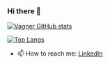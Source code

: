 ### Hi there 👋
[![Vagner GitHub stats](https://github-readme-stats.vercel.app/api?username=vagnersilvas&show_icons=true&theme=radical)](https://github.com/vagnersilvas/github-readme-stats)       


[![Top Langs](https://github-readme-stats.vercel.app/api/top-langs/?username=vagnersilvas&theme=dark)](https://github.com/vagnersilvas/github-readme-stats)

- 📫 How to reach me: [LinkedIn](https://linkedin.com/in/vagner-da-silva-dev)


